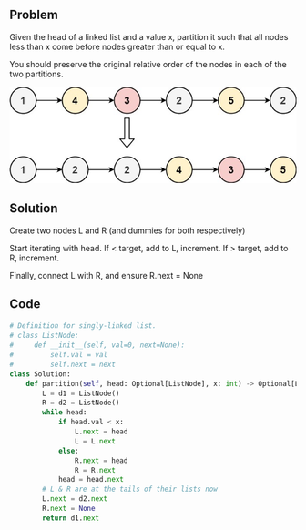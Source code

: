 ## Problem

Given the head of a linked list and a value x, partition it such that all nodes less than x come before nodes greater than or equal to x.

You should preserve the original relative order of the nodes in each of the two partitions.

![](images/86.jpg)


## Solution

Create two nodes L and R (and dummies for both respectively)

Start iterating with head. If < target, add to L, increment. If > target, add to R, increment.

Finally, connect L with R, and ensure R.next = None

## Code

```python
# Definition for singly-linked list.
# class ListNode:
#     def __init__(self, val=0, next=None):
#         self.val = val
#         self.next = next
class Solution:
    def partition(self, head: Optional[ListNode], x: int) -> Optional[ListNode]:
        L = d1 = ListNode()
        R = d2 = ListNode()
        while head:
            if head.val < x:
                L.next = head
                L = L.next
            else:
                R.next = head
                R = R.next
            head = head.next
        # L & R are at the tails of their lists now
        L.next = d2.next
        R.next = None
        return d1.next
        
            
```